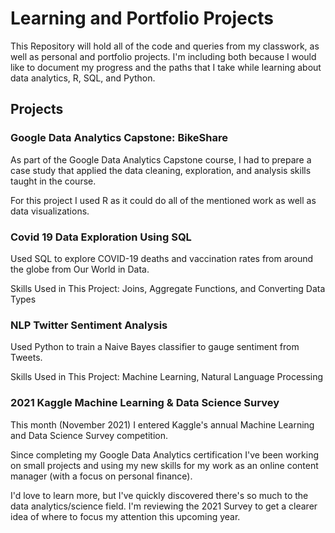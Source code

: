 # Learning and Portfolio Projects
This Repository will hold all of the code and queries from my classwork, as well as personal and portfolio projects. I'm including both because I would like to document my progress and the paths that I take while learning about data analytics, R, SQL, and Python. 

## Projects

### Google Data Analytics Capstone: BikeShare
As part of the Google Data Analytics Capstone course, I had to prepare a case study that applied the data cleaning, exploration, and analysis skills taught in the course.

For this project I used R as it could do all of the mentioned work as well as data visualizations.


### Covid 19 Data Exploration Using SQL
Used SQL to explore COVID-19 deaths and vaccination rates from around the globe from Our World in Data.  

Skills Used in This Project: Joins, Aggregate Functions, and Converting Data Types


### NLP Twitter Sentiment Analysis
Used Python to train a Naive Bayes classifier to gauge sentiment from Tweets. 

Skills Used in This Project: Machine Learning, Natural Language Processing

### 2021 Kaggle Machine Learning & Data Science Survey
This month (November 2021) I entered Kaggle's annual Machine Learning and Data Science Survey competition.

Since completing my Google Data Analytics certification I've been working on small projects and using my new skills for my work as an online content manager (with a focus on personal finance).

I'd love to learn more, but I've quickly discovered there's so much to the data analytics/science field. I'm reviewing the 2021 Survey to get a clearer idea of where to focus my attention this upcoming year.

